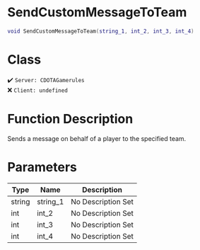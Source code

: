 # SendCustomMessageToTeam
```lua
void SendCustomMessageToTeam(string_1, int_2, int_3, int_4)
```
# Class
✔️ `Server: CDOTAGamerules`  
❌ `Client: undefined`  

# Function Description
Sends a message on behalf of a player to the specified team.
# Parameters
Type|Name|Description
--|--|--
string|string_1|No Description Set
int|int_2|No Description Set
int|int_3|No Description Set
int|int_4|No Description Set
